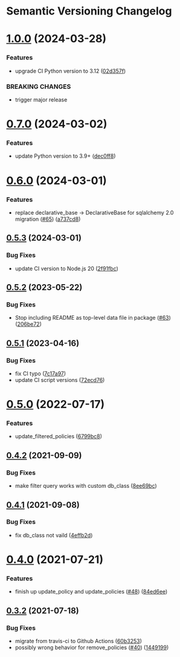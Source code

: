 # Semantic Versioning Changelog

# [1.0.0](https://github.com/pycasbin/sqlalchemy-adapter/compare/v0.7.0...v1.0.0) (2024-03-28)


### Features

* upgrade CI Python version to 3.12 ([02d357f](https://github.com/pycasbin/sqlalchemy-adapter/commit/02d357f4927b5efe991e965e419b84e8365cf035))


### BREAKING CHANGES

* trigger major release

# [0.7.0](https://github.com/pycasbin/sqlalchemy-adapter/compare/v0.6.0...v0.7.0) (2024-03-02)


### Features

* update Python version to 3.9+ ([dec0ff8](https://github.com/pycasbin/sqlalchemy-adapter/commit/dec0ff8d51cdabb681a03358a7753c68ec3b7eeb))

# [0.6.0](https://github.com/pycasbin/sqlalchemy-adapter/compare/v0.5.3...v0.6.0) (2024-03-01)


### Features

* replace declarative_base -> DeclarativeBase for sqlalchemy 2.0 migration ([#65](https://github.com/pycasbin/sqlalchemy-adapter/issues/65)) ([a737cd8](https://github.com/pycasbin/sqlalchemy-adapter/commit/a737cd8b1ec0bd47125aa986920f5704b076a84d))

## [0.5.3](https://github.com/pycasbin/sqlalchemy-adapter/compare/v0.5.2...v0.5.3) (2024-03-01)


### Bug Fixes

* update CI version to Node.js 20 ([2f91fbc](https://github.com/pycasbin/sqlalchemy-adapter/commit/2f91fbc7b12ec61ee24a019879ac90446137d40b))

## [0.5.2](https://github.com/pycasbin/sqlalchemy-adapter/compare/v0.5.1...v0.5.2) (2023-05-22)


### Bug Fixes

* Stop including README as top-level data file in package ([#63](https://github.com/pycasbin/sqlalchemy-adapter/issues/63)) ([206be72](https://github.com/pycasbin/sqlalchemy-adapter/commit/206be72ddbca38a45a02cd3ed63cd31e6158df9c))

## [0.5.1](https://github.com/pycasbin/sqlalchemy-adapter/compare/v0.5.0...v0.5.1) (2023-04-16)


### Bug Fixes

* fix CI typo ([7c17a97](https://github.com/pycasbin/sqlalchemy-adapter/commit/7c17a97a5bf0e928d1c2fe7bac0eb751da90ac58))
* update CI script versions ([72ecd76](https://github.com/pycasbin/sqlalchemy-adapter/commit/72ecd767efd17e8a859d8014a63ee287ff4020e2))

# [0.5.0](https://github.com/pycasbin/sqlalchemy-adapter/compare/v0.4.2...v0.5.0) (2022-07-17)


### Features

* update_filtered_policies ([6799bc8](https://github.com/pycasbin/sqlalchemy-adapter/commit/6799bc8d7089956d640eb253ac171eb661573576))

## [0.4.2](https://github.com/pycasbin/sqlalchemy-adapter/compare/v0.4.1...v0.4.2) (2021-09-09)


### Bug Fixes

* make filter query works with custom db_class ([8ee69bc](https://github.com/pycasbin/sqlalchemy-adapter/commit/8ee69bc5e8c07fe24fb0b65d43593fdea101ac22))

## [0.4.1](https://github.com/pycasbin/sqlalchemy-adapter/compare/v0.4.0...v0.4.1) (2021-09-08)


### Bug Fixes

* fix db_class not vaild ([4effb2d](https://github.com/pycasbin/sqlalchemy-adapter/commit/4effb2dfe96f2b184f9f14984dacdc3a8edfa670))

# [0.4.0](https://github.com/pycasbin/sqlalchemy-adapter/compare/v0.3.2...v0.4.0) (2021-07-21)


### Features

* finish up update_policy and update_policies ([#48](https://github.com/pycasbin/sqlalchemy-adapter/issues/48)) ([84ed6ee](https://github.com/pycasbin/sqlalchemy-adapter/commit/84ed6eea02a3200807f01c194f83a058bac038ac))

## [0.3.2](https://github.com/pycasbin/sqlalchemy-adapter/compare/v0.3.1...v0.3.2) (2021-07-18)


### Bug Fixes

* migrate from travis-ci to Github Actions ([60b3253](https://github.com/pycasbin/sqlalchemy-adapter/commit/60b3253cfadc63aa82aa346a29e7cb51cda3a405))
* possibly wrong behavior for remove_policies ([#40](https://github.com/pycasbin/sqlalchemy-adapter/issues/40)) ([1449199](https://github.com/pycasbin/sqlalchemy-adapter/commit/14491999a8c1239d2ee8d3e2a40257e654856431))
